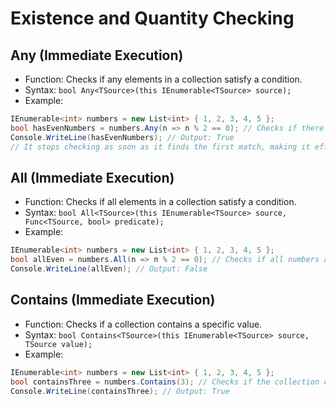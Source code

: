 # Existence and Quantity Checking

## Any (Immediate Execution)
- Function: Checks if any elements in a collection satisfy a condition.
- Syntax: `bool Any<TSource>(this IEnumerable<TSource> source);`
- Example:

```csharp
IEnumerable<int> numbers = new List<int> { 1, 2, 3, 4, 5 };
bool hasEvenNumbers = numbers.Any(n => n % 2 == 0); // Checks if there are any even numbers
Console.WriteLine(hasEvenNumbers); // Output: True
// It stops checking as soon as it finds the first match, making it efficient for large collections.
```

## All (Immediate Execution)
- Function: Checks if all elements in a collection satisfy a condition.
- Syntax: `bool All<TSource>(this IEnumerable<TSource> source, Func<TSource, bool> predicate);`
- Example:

```csharp
IEnumerable<int> numbers = new List<int> { 1, 2, 3, 4, 5 };
bool allEven = numbers.All(n => n % 2 == 0); // Checks if all numbers are even
Console.WriteLine(allEven); // Output: False
```

## Contains (Immediate Execution)
- Function: Checks if a collection contains a specific value.
- Syntax: `bool Contains<TSource>(this IEnumerable<TSource> source, TSource value);`
- Example:

```csharp
IEnumerable<int> numbers = new List<int> { 1, 2, 3, 4, 5 };
bool containsThree = numbers.Contains(3); // Checks if the collection contains the number 3
Console.WriteLine(containsThree); // Output: True
```
